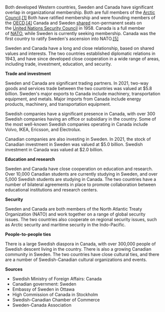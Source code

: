 Both developed Western countries, Sweden and Canada have significant overlap in organizational membership. Both are full members of the [Arctic Council](https://en.wikipedia.org/wiki/Arctic_Council "Arctic Council").[[1]](https://en.wikipedia.org/wiki/Canada%E2%80%93Sweden_relations#cite_note-:0-1) Both have ratified membership and were founding members of the [OECD](https://en.wikipedia.org/wiki/OECD "OECD").[[4]](https://en.wikipedia.org/wiki/Canada%E2%80%93Sweden_relations#cite_note-4) Canada and Sweden [shared](https://en.wikipedia.org/wiki/List_of_members_of_the_United_Nations_Security_Council "List of members of the United Nations Security Council") non-permanent seats on the [United Nations Security Council](https://en.wikipedia.org/wiki/United_Nations_Security_Council "United Nations Security Council") in 1958. Canada is a full member of [NATO](https://en.wikipedia.org/wiki/NATO "NATO"), while Sweden is currently seeking membership. Canada was the first country to ratify Sweden's ascension into NATO.[[5]](https://en.wikipedia.org/wiki/Canada%E2%80%93Sweden_relations#cite_note-5)


  

Sweden and Canada have a long and close relationship, based on shared values and interests. The two countries established diplomatic relations in 1943, and have since developed close cooperation in a wide range of areas, including trade, investment, education, and security.

**Trade and investment**

Sweden and Canada are significant trading partners. In 2021, two-way goods and services trade between the two countries was valued at $5.8 billion. Sweden's major exports to Canada include machinery, transportation equipment, and metals. Major imports from Canada include energy products, machinery, and transportation equipment.

Swedish companies have a significant presence in Canada, with over 300 Swedish companies having an office or subsidiary in the country. Some of the most well-known Swedish companies operating in Canada include Volvo, IKEA, Ericsson, and Electrolux.

Canadian companies are also investing in Sweden. In 2021, the stock of Canadian investment in Sweden was valued at $5.0 billion. Swedish investment in Canada was valued at $2.0 billion.

**Education and research**

Sweden and Canada have close cooperation on education and research. Over 10,000 Canadian students are currently studying in Sweden, and over 5,000 Swedish students are studying in Canada. The two countries have a number of bilateral agreements in place to promote collaboration between educational institutions and research centers.

**Security**

Sweden and Canada are both members of the North Atlantic Treaty Organization (NATO) and work together on a range of global security issues. The two countries also cooperate on regional security issues, such as Arctic security and maritime security in the Indo-Pacific.

**People-to-people ties**

There is a large Swedish diaspora in Canada, with over 300,000 people of Swedish descent living in the country. There is also a growing Canadian community in Sweden. The two countries have close cultural ties, and there are a number of Swedish-Canadian cultural organizations and events.

**Sources**

- Swedish Ministry of Foreign Affairs: Canada
- Canadian government: Sweden
- Embassy of Sweden in Ottawa
- High Commission of Canada in Stockholm
- Swedish-Canadian Chamber of Commerce
- Sweden-Canada Association